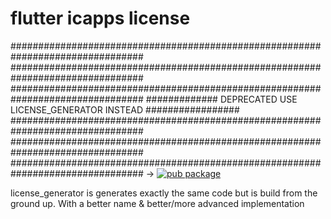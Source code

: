 # flutter icapps license

################################################################################
################################################################################
################################################################################
#############      DEPRECATED USE LICENSE_GENERATOR INSTEAD    #################
################################################################################
################################################################################
################################################################################
-> [![pub package](https://img.shields.io/pub/v/license_generator.svg)](https://pub.dartlang.org/packages/license_generator)

license_generator is generates exactly the same code but is build from the ground up. With a better name & better/more advanced implementation
